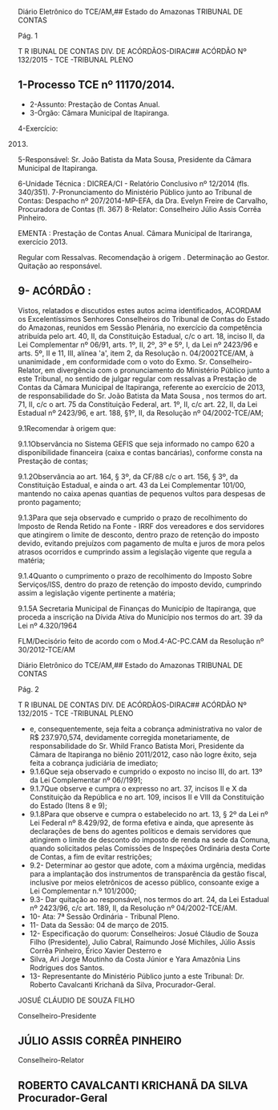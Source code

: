 Diário Eletrônico do TCE/AM,## Estado do Amazonas TRIBUNAL DE CONTAS

Pág. 1

T R IBUNAL DE CONTAS DIV. DE ACÓRDÃOS-DIRAC## ACÓRDÃO Nº 132/2015 - TCE -TRIBUNAL PLENO

## 1-Processo TCE nº 11170/2014.

- 2-Assunto: Prestação de Contas Anual.
- 3-Órgão: Câmara Municipal de Itapiranga.

4-Exercício:

2013.

5-Responsável: Sr.  João  Batista  da  Mata  Sousa,  Presidente  da  Câmara  Municipal  de Itapiranga.

6-Unidade Técnica : DICREA/CI - Relatório Conclusivo nº 12/2014 (fls. 340/351). 7-Pronunciamento  do  Ministério  Público  junto  ao  Tribunal  de  Contas: Despacho  nº 207/2014-MP-EFA, da Dra. Evelyn Freire de Carvalho, Procuradora de Contas (fl. 367) 8-Relator: Conselheiro Júlio Assis Corrêa Pinheiro.

EMENTA : Prestação de Contas Anual. Câmara Municipal de Itariranga, exercício 2013.

Regular  com  Ressalvas.  Recomendação  à  origem . Determinação ao Gestor. Quitação ao responsável.

## 9- ACÓRDÂO :

Vistos,  relatados  e  discutidos  estes  autos  acima  identificados, ACORDAM os Excelentíssimos  Senhores Conselheiros  do  Tribunal  de  Contas  do  Estado  do  Amazonas, reunidos  em  Sessão  Plenária,  no  exercício  da  competência  atribuída  pelo  art.  40,  II,  da Constituição Estadual, c/c o art. 18, inciso II, da Lei Complementar nº 06/91, arts. 1º, II, 2º, 3º e 5º, I, da Lei nº 2423/96 e arts. 5º, II e 11, III, alínea 'a', item 2, da Resolução n. 04/2002TCE/AM, à unanimidade , em conformidade com o voto do Exmo. Sr.  Conselheiro-Relator, em divergência com  o  pronunciamento  do  Ministério  Público  junto  a  este  Tribunal,  no sentido de julgar regular com ressalvas a  Prestação de Contas da Câmara Municipal de Itapiranga, referente ao exercício de 2013, de responsabilidade do Sr. João Batista da Mata Sousa , nos termos do art. 71, II, c/c o art. 75 da Constituição Federal, art. 1º, II, c/c art. 22, II, da Lei Estadual nº 2423/96, e art. 188, §1º, II, da Resolução nº 04/2002-TCE/AM;

9.1Recomendar à origem que:

9.1.1Observância no Sistema GEFIS  que seja informado  no campo 620 a disponibilidade  financeira  (caixa  e  contas  bancárias),  conforme  consta  na  Prestação  de contas;

9.1.2Observância  ao  art.  164,  §  3º,  da  CF/88  c/c  o  art.  156,  §  3º,  da Constituição Estadual, e ainda o art. 43 da Lei Complementar 101/00, mantendo no caixa apenas quantias de pequenos vultos para despesas de pronto pagamento;

9.1.3Para  que  seja  observado  e  cumprido  o  prazo  de  recolhimento  do Imposto de Renda Retido na Fonte - IRRF dos vereadores e dos servidores que atingirem o limite  de  desconto,  dentro  prazo  de  retenção  do  imposto  devido,  evitando  prejuízos  com pagamento de multa e juros de mora pelos atrasos ocorridos e cumprindo assim a legislação vigente que regula a matéria;

9.1.4Quanto  o  cumprimento  o  prazo  de  recolhimento  do  Imposto  Sobre Serviços/ISS, dentro do prazo de retenção do imposto devido, cumprindo assim a legislação vigente pertinente a matéria;

9.1.5A  Secretaria  Municipal  de  Finanças  do  Município  de  Itapiranga,  que proceda a inscrição na Dívida Ativa do Município nos termos do art. 39 da Lei nº 4.320/1964

FLM/Decisório feito de acordo com o Mod.4-AC-PC.CAM da Resolução nº 30/2012-TCE/AM

Diário Eletrônico do TCE/AM,## Estado do Amazonas TRIBUNAL DE CONTAS

Pág. 2

T R IBUNAL DE CONTAS DIV. DE ACÓRDÃOS-DIRAC## ACÓRDÃO Nº 132/2015 - TCE -TRIBUNAL PLENO

- e,  consequentemente,  seja  feita  a  cobrança  administrativa  no  valor  de  R$  237.970,574, devidamente  corregida  monetariamente,  de  responsabilidade  do  Sr.  Whild  Franco  Batista Mori, Presidente da Câmara de Itapiranga no  biênio 2011/2012, caso não logre êxito, seja feita a cobrança judiciária de imediato;
- 9.1.6Que seja observado e cumprido o exposto no inciso III, do art. 13º da Lei Complementar nº 06//1991;
- 9.1.7Que  observe  e  cumpra  o  expresso  no  art.  37,  incisos  II  e  X  da Constituição da República e no art. 109, incisos II e VIII da Constituição do Estado (Itens 8 e 9);
- 9.1.8Para que observe e cumpra o estabelecido no art. 13, § 2º da Lei nº Lei Federal nº 8.429/92, de  forma efetiva e ainda, que apresente às declarações de bens do agentes  políticos  e  demais  servidores  que  atingirem  o  limite  de  desconto  do  imposto  de renda  na  sede  da  Comuna,  quando  solicitados  pelas  Comissões  de  Inspeções  Ordinária desta Corte de Contas, a fim de evitar restrições;
- 9.2- Determinar ao gestor que adote, com a máxima urgência, medidas para a implantação  dos  instrumentos  de  transparência  da  gestão  fiscal,  inclusive  por  meios eletrônicos de acesso público, consoante exige a Lei Complementar n.º 101/2000;
- 9.3- Dar quitação ao responsável, nos termos do art. 24, da Lei Estadual nº 2423/96, c/c art. 189, II, da Resolução nº 04/2002-TCE/AM.
- 10- Ata: 7ª Sessão Ordinária - Tribunal Pleno.
- 11- Data da Sessão: 04 de março de 2015.
- 12- Especificação do quorum: Conselheiros: Josué Cláudio de Souza Filho (Presidente), Julio  Cabral, Raimundo José Michiles, Júlio  Assis Corrêa Pinheiro, Érico Xavier Desterro e
- Silva, Ari Jorge Moutinho da Costa Júnior e Yara Amazônia Lins Rodrigues dos Santos.
- 13- Representante do Ministério Público junto a este Tribunal: Dr. Roberto Cavalcanti Krichanã da Silva, Procurador-Geral.

JOSUÉ CLÁUDIO DE SOUZA FILHO

Conselheiro-Presidente

## JÚLIO ASSIS CORRÊA PINHEIRO

Conselheiro-Relator

## ROBERTO CAVALCANTI KRICHANÃ DA SILVA Procurador-Geral